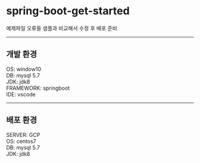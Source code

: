 # spring-boot-get-started

예제파일 오류들 샘플과 비교해서 수정 후 배포 준비   
**********   
## 개발 환경   
OS: window10   
DB: mysql 5.7   
JDK: jdk8   
FRAMEWORK: springboot   
IDE: vscode   
**********   
## 배포 환경   
SERVER: GCP   
OS: centos7   
DB: mysql 5.7   
JDK: jdk8   
